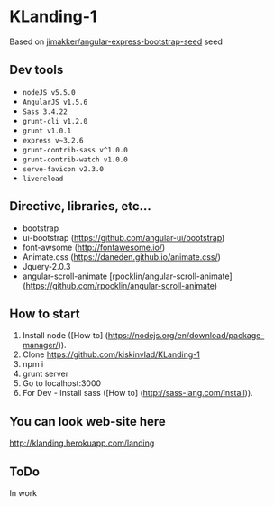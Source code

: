 # KLanding-1

Based on [jimakker/angular-express-bootstrap-seed](https://github.com/jimakker/angular-express-bootstrap-seed) seed

## Dev tools 

- `nodeJS v5.5.0`
- `AngularJS v1.5.6`
- `Sass 3.4.22`
- `grunt-cli v1.2.0`
- `grunt v1.0.1`
- `express v~3.2.6`
- `grunt-contrib-sass v^1.0.0`
- `grunt-contrib-watch v1.0.0`
- `serve-favicon v2.3.0`
- `livereload`

## Directive, libraries, etc...

- bootstrap
- ui-bootstrap (https://github.com/angular-ui/bootstrap)
- font-awsome (http://fontawesome.io/)
- Animate.css (https://daneden.github.io/animate.css/)
- Jquery-2.0.3
- angular-scroll-animate [rpocklin/angular-scroll-animate] (https://github.com/rpocklin/angular-scroll-animate)

## How to start
1. Install node ([How to] (https://nodejs.org/en/download/package-manager/)).
2. Clone https://github.com/kiskinvlad/KLanding-1
3. npm i
4. grunt server
5. Go to localhost:3000
6. For Dev - Install sass ([How to] (http://sass-lang.com/install)).
 
## You can look web-site here
http://klanding.herokuapp.com/landing
## ToDo

In work
